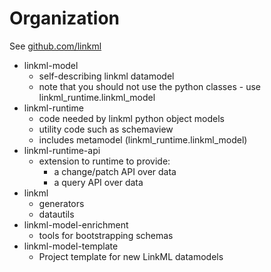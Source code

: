 # Organization

See [github.com/linkml](https://github.com/linkml)

* linkml-model
    - self-describing linkml datamodel
    - note that you should not use the python classes - use linkml_runtime.linkml_model
* linkml-runtime
    - code needed by linkml python object models
    - utility code such as schemaview
    - includes metamodel (linkml_runtime.linkml_model)
* linkml-runtime-api
  - extension to runtime to provide:
     - a change/patch API over data
     - a query API over data
* linkml
    - generators
    - datautils
* linkml-model-enrichment
    - tools for bootstrapping schemas
* linkml-model-template
  - Project template for new LinkML datamodels
